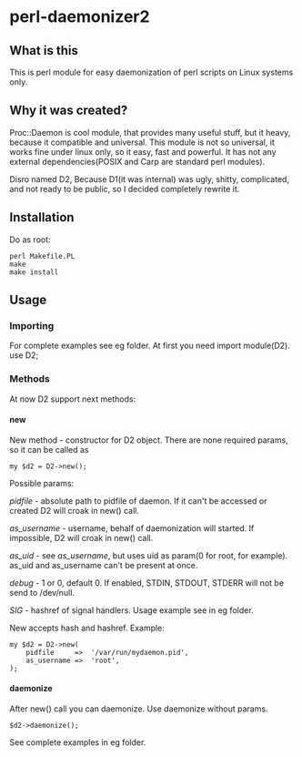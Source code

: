 perl-daemonizer2
================

## What is this

This is perl module for easy daemonization of perl scripts on Linux systems only.

## Why it was created?

Proc::Daemon is cool module, that provides many useful stuff, but it heavy, because it compatible and universal.
This module is not so universal, it works fine under linux only, so it easy, fast and powerful.
It has not any external dependencies(POSIX and Carp are standard perl modules).

Disro named D2, Because D1(it was internal) was ugly, shitty, complicated, and not ready to be public, so I decided completely rewrite it.

## Installation
Do as root:

    perl Makefile.PL
    make
    make install

## Usage
### Importing
For complete examples see eg folder.
At first you need import module(D2).
    use D2;

### Methods

At now D2 support next methods:

#### new
New method - constructor for D2 object.
There are none required params, so it can be called as
    
    my $d2 = D2->new();

Possible params:

*pidfile* - absolute path to pidfile of daemon. If it can't be accessed or created D2 will croak in new() call.

*as_username* - username, behalf of daemonization will started. If impossible, D2 will croak in new() call.

*as_uid* - see *as_username*, but uses uid as param(0 for root, for example). as\_uid and as\_username can't be present at once.

*debug* - 1 or 0, default 0. If enabled, STDIN, STDOUT, STDERR will not be send to /dev/null.

*SIG* - hashref of signal handlers. Usage example see in eg folder.


New accepts hash and hashref. Example:

    my $d2 = D2->new(
        pidfile     =>  '/var/run/mydaemon.pid',
        as_username =>  'root',
    );

#### daemonize
After new() call you can daemonize.
Use daemonize without params.

    $d2->daemonize();

See complete examples in eg folder.
